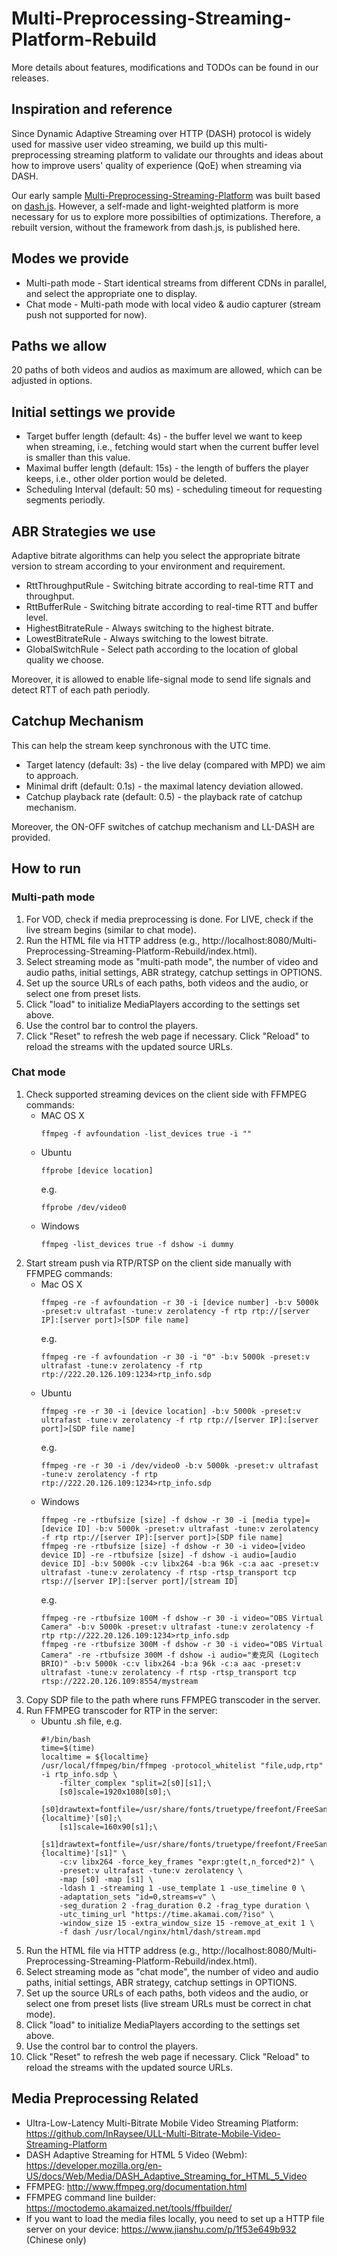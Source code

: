 # Multi-Preprocessing-Streaming-Platform-Rebuild

More details about features, modifications and TODOs can be found in our releases.

## Inspiration and reference

Since Dynamic Adaptive Streaming over HTTP (DASH) protocol is widely used for massive user video streaming, we build up this multi-preprocessing streaming platform to validate our throughts and ideas about how to improve users' quality of experience (QoE) when streaming via DASH.

Our early sample [Multi-Preprocessing-Streaming-Platform](https://github.com/InRaysee/Multi-Preprocessing-Streaming-Platform) was built based on [dash.js](https://github.com/Dash-Industry-Forum/dash.js). However, a self-made and light-weighted platform is more necessary for us to explore more possibilties of optimizations. Therefore, a rebuilt version, without the framework from dash.js, is published here.
   
## Modes we provide

- Multi-path mode - Start identical streams from different CDNs in parallel, and select the appropriate one to display.
- Chat mode - Multi-path mode with local video & audio capturer (stream push not supported for now).

## Paths we allow

20 paths of both videos and audios as maximum are allowed, which can be adjusted in options.

## Initial settings we provide

- Target buffer length (default: 4s) - the buffer level we want to keep when streaming, i.e., fetching would start when the current buffer level is smaller than this value.
- Maximal buffer length (default: 15s) - the length of buffers the player keeps, i.e., other older portion would be deleted.
- Scheduling Interval (default: 50 ms) - scheduling timeout for requesting segments periodly.

## ABR Strategies we use

Adaptive bitrate algorithms can help you select the appropriate bitrate version to stream according to your environment and requirement.

- RttThroughputRule - Switching bitrate according to real-time RTT and throughput.
- RttBufferRule - Switching bitrate according to real-time RTT and buffer level.
- HighestBitrateRule - Always switching to the highest bitrate.
- LowestBitrateRule - Always switching to the lowest bitrate.
- GlobalSwitchRule - Select path according to the location of global quality we choose.

Moreover, it is allowed to enable life-signal mode to send life signals and detect RTT of each path periodly.

## Catchup Mechanism

This can help the stream keep synchronous with the UTC time.

- Target latency (default: 3s) - the live delay (compared with MPD) we aim to approach.
- Minimal drift (default: 0.1s) - the maximal latency deviation allowed.
- Catchup playback rate (default: 0.5) - the playback rate of catchup mechanism.

Moreover, the ON-OFF switches of catchup mechanism and LL-DASH are provided.

## How to run

### Multi-path mode

1. For VOD, check if media preprocessing is done. For LIVE, check if the live stream begins (similar to chat mode).
2. Run the HTML file via HTTP address (e.g., http://localhost:8080/Multi-Preprocessing-Streaming-Platform-Rebuild/index.html).
3. Select streaming mode as "multi-path mode", the number of video and audio paths, initial settings, ABR strategy, catchup settings in OPTIONS.
4. Set up the source URLs of each paths, both videos and the audio, or select one from preset lists.
5. Click "load" to initialize MediaPlayers according to the settings set above.
6. Use the control bar to control the players.
7. Click "Reset" to refresh the web page if necessary. Click "Reload" to reload the streams with the updated source URLs.

### Chat mode

1. Check supported streaming devices on the client side with FFMPEG commands:
   - MAC OS X
        ```
        ffmpeg -f avfoundation -list_devices true -i ""
        ```
   - Ubuntu
        ```
        ffprobe [device location]
        ```
        e.g.
        ```
        ffprobe /dev/video0
        ```
   - Windows
        ```
        ffmpeg -list_devices true -f dshow -i dummy
        ```
2. Start stream push via RTP/RTSP on the client side manually with FFMPEG commands:
   - Mac OS X
        ```
        ffmpeg -re -f avfoundation -r 30 -i [device number] -b:v 5000k -preset:v ultrafast -tune:v zerolatency -f rtp rtp://[server IP]:[server port]>[SDP file name]
        ```
        e.g.
        ```
        ffmpeg -re -f avfoundation -r 30 -i "0" -b:v 5000k -preset:v ultrafast -tune:v zerolatency -f rtp rtp://222.20.126.109:1234>rtp_info.sdp
        ```
   - Ubuntu
        ```
        ffmpeg -re -r 30 -i [device location] -b:v 5000k -preset:v ultrafast -tune:v zerolatency -f rtp rtp://[server IP]:[server port]>[SDP file name]
        ```
        e.g.
        ```
        ffmpeg -re -r 30 -i /dev/video0 -b:v 5000k -preset:v ultrafast -tune:v zerolatency -f rtp rtp://222.20.126.109:1234>rtp_info.sdp
        ```
   - Windows
        ```
        ffmpeg -re -rtbufsize [size] -f dshow -r 30 -i [media type]=[device ID] -b:v 5000k -preset:v ultrafast -tune:v zerolatency -f rtp rtp://[server IP]:[server port]>[SDP file name]
        ffmpeg -re -rtbufsize [size] -f dshow -r 30 -i video=[video device ID] -re -rtbufsize [size] -f dshow -i audio=[audio device ID] -b:v 5000k -c:v libx264 -b:a 96k -c:a aac -preset:v ultrafast -tune:v zerolatency -f rtsp -rtsp_transport tcp rtsp://[server IP]:[server port]/[stream ID]
        ```
        e.g.
        ```
        ffmpeg -re -rtbufsize 100M -f dshow -r 30 -i video="OBS Virtual Camera" -b:v 5000k -preset:v ultrafast -tune:v zerolatency -f rtp rtp://222.20.126.109:1234>rtp_info.sdp
        ffmpeg -re -rtbufsize 300M -f dshow -r 30 -i video="OBS Virtual Camera" -re -rtbufsize 300M -f dshow -i audio="麦克风 (Logitech BRIO)" -b:v 5000k -c:v libx264 -b:a 96k -c:a aac -preset:v ultrafast -tune:v zerolatency -f rtsp -rtsp_transport tcp rtsp://222.20.126.109:8554/mystream
        ```
3. Copy SDP file to the path where runs FFMPEG transcoder in the server.
4. Run FFMPEG transcoder for RTP in the server:
   - Ubuntu .sh file, e.g.
        ```
        #!/bin/bash
        time=$(time)
        localtime = ${localtime}
        /usr/local/ffmpeg/bin/ffmpeg -protocol_whitelist "file,udp,rtp" -i rtp_info.sdp \
            -filter_complex "split=2[s0][s1];\
            [s0]scale=1920x1080[s0];\
            [s0]drawtext=fontfile=/usr/share/fonts/truetype/freefont/FreeSans.ttf:fontsize=96:x=0:y=0:fontcolor=black:box=1:text='1080p,%{localtime}'[s0];\
            [s1]scale=160x90[s1];\
            [s1]drawtext=fontfile=/usr/share/fonts/truetype/freefont/FreeSans.ttf:fontsize=8:x=0:y=0:fontcolor=black:box=1:text='90p,%{localtime}'[s1]" \
            -c:v libx264 -force_key_frames "expr:gte(t,n_forced*2)" \
            -preset:v ultrafast -tune:v zerolatency \
            -map [s0] -map [s1] \
            -ldash 1 -streaming 1 -use_template 1 -use_timeline 0 \
            -adaptation_sets "id=0,streams=v" \
            -seg_duration 2 -frag_duration 0.2 -frag_type duration \
            -utc_timing_url "https://time.akamai.com/?iso" \
            -window_size 15 -extra_window_size 15 -remove_at_exit 1 \
            -f dash /usr/local/nginx/html/dash/stream.mpd
        ```
5. Run the HTML file via HTTP address (e.g., http://localhost:8080/Multi-Preprocessing-Streaming-Platform-Rebuild/index.html).
6. Select streaming mode as "chat mode", the number of video and audio paths, initial settings, ABR strategy, catchup settings in OPTIONS.
7. Set up the source URLs of each paths, both videos and the audio, or select one from preset lists (live stream URLs must be correct in chat mode).
8. Click "load" to initialize MediaPlayers according to the settings set above.
9.  Use the control bar to control the players.
10. Click "Reset" to refresh the web page if necessary. Click "Reload" to reload the streams with the updated source URLs.

## Media Preprocessing Related

- Ultra-Low-Latency Multi-Bitrate Mobile Video Streaming Platform: https://github.com/InRaysee/ULL-Multi-Bitrate-Mobile-Video-Streaming-Platform
- DASH Adaptive Streaming for HTML 5 Video (Webm): https://developer.mozilla.org/en-US/docs/Web/Media/DASH_Adaptive_Streaming_for_HTML_5_Video
- FFMPEG: http://www.ffmpeg.org/documentation.html
- FFMPEG command line builder: https://moctodemo.akamaized.net/tools/ffbuilder/
- If you want to load the media files locally, you need to set up a HTTP file server on your device: https://www.jianshu.com/p/1f53e649b932 (Chinese only)
